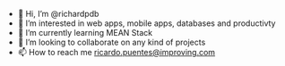 - 👋 Hi, I’m @richardpdb
- 👀 I’m interested in web apps, mobile apps, databases and productivty
- 🌱 I’m currently learning MEAN Stack
- 💞️ I’m looking to collaborate on any kind of projects
- 📫 How to reach me ricardo.puentes@improving.com
